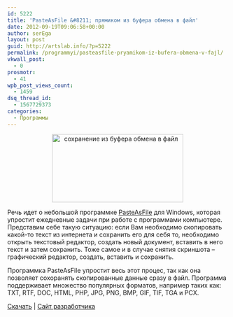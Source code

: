 ```yaml
---
id: 5222
title: 'PasteAsFile &#8211; прямиком из буфера обмена в файл'
date: 2012-09-19T09:06:58+00:00
author: serEga
layout: post
guid: http://artslab.info/?p=5222
permalink: /programmyi/pasteasfile-pryamikom-iz-bufera-obmena-v-fajl/
vkwall_post:
  - 0
prosmotr:
  - 41
wpb_post_views_count:
  - 1459
dsq_thread_id:
  - 1567729373
categories:
  - Программы
---
```

<center>
  <a href="http://img.artslab.info/pasteasfile_dlya_windows.png"><img src="http://img.artslab.info/pasteasfile_dlya_windows-300x156.png" alt="сохранение из буфера обмена в файл" title="pasteasfile_dlya_windows" width="300" height="156" class="aligncenter size-medium wp-image-5225" srcset="http://img.artslab.info/pasteasfile_dlya_windows-300x156.png 300w, http://img.artslab.info/pasteasfile_dlya_windows.png 348w" sizes="(max-width: 300px) 100vw, 300px" /></a>
</center>

Речь идет о небольшой программке [PasteAsFile](http://starpunch.net/) для Windows, которая упростит ежедневные задачи при работе с программами компьютере. Представим себе такую ситуацию: если Вам необходимо скопировать какой-то текст из интернета и сохранить его для себя то, необходимо открыть текстовый редактор, создать новый документ, вставить в него текст и затем сохранить. Тоже самое и в случае снятия скриншота &#8211; графический редактор, создать, вставить и сохранить. 

Программка PasteAsFile упростит весь этот процес, так как она позволяет сохоранять скопированные данные сразу в файл. Программа поддерживает множество популярных форматов, например таких как: TXT, RTF, DOC, HTML, PHP, JPG, PNG, BMP, GIF, TIF, TGA и PCX.

[Скачать](https://www.box.com/s/215tgjquqcqasp14m1v5) | [Сайт разработчика](http://starpunch.net/)